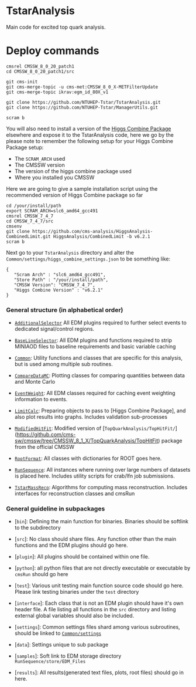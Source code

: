 # TstarAnalysis

Main code for excited top quark analysis.

# Deploy commands
```
cmsrel CMSSW_8_0_20_patch1
cd CMSSW_8_0_20_patch1/src

git cms-init
git cms-merge-topic -u cms-met:CMSSW_8_0_X-METFilterUpdate
git cms-merge-topic ikrav:egm_id_80X_v1

git clone https://github.com/NTUHEP-Tstar/TstarAnalysis.git
git clone https://github.com/NTUHEP-Tstar/ManagerUtils.git

scram b
```

You will also need to install a version of the [Higgs Combine Package](https://twiki.cern.ch/twiki/bin/viewauth/CMS/SWGuideHiggsAnalysisCombinedLimit#For_end_users_that_don_t_need_to) elsewhere and expose it to the TstarAnalysis code, here we go by the please note to remember the following setup for your Higgs Combine Package setup:

  * The `SCRAM_ARCH` used
  * The CMSSW version
  * The version of the higgs combine package used
  * Where you installed you CMSSW

Here we are going to give a sample installation script using the recommended version of Higgs Combine package so far

```
cd /your/install/path
export SCRAM_ARCH=slc6_amd64_gcc491
cmsrel CMSSW_7_4_7
cd CMSSW_7_4_7/src
cmsenv
git clone https://github.com/cms-analysis/HiggsAnalysis-CombinedLimit.git HiggsAnalysis/CombinedLimit -b v6.2.1
scram b
```
Next go to your `TstarAnalysis` directory and alter the `Common/settings/higgs_combine_settings.json` to be something like:
```
{
   "Scram Arch" : "slc6_amd64_gcc491",
   "Store Path" : "/your/install/path",
   "CMSSW Version": "CMSSW_7_4_7",
   "Higgs Combine Version" : "v6.2.1"
}
```


### General structure (in alphabetical order)

* [`AdditionalSelector`](AdditionalSelector) All EDM plugins required to further select events to dedicated signal/control regions.

* [`BaseLineSelector`](BaseLineSelector): All EDM plugins and functions required to strip MINIAOD files to baseline requirements and basic variable caching

* [`Common`](Common): Utility functions and classes that are specific for this analysis, but is used among multiple sub routines.

* [`CompareDataMC`](CompareDataMC): Plotting classes for comparing quantities between data and Monte Carlo

* [`EventWeight`](EventWeight): All EDM classes required for caching event weighting information to events.

* [`LimitCalc`](LimitCalc): Preparing objects to pass to [Higgs Combine Package], and also plot results into graphs. Includes validation sub-processes

* [`ModifiedHitFit`](ModifiedHitFit): Modified version of [`TopQuarkAnalysis/TopHitFit/`] (https://github.com/cms-sw/cmssw/tree/CMSSW_8_1_X/TopQuarkAnalysis/TopHitFit) package from the official CMSSW

* [`RootFormat`](RootFormat): All classes with dictionaries for ROOT goes here.

* [`RunSequence`](RunSequence): All instances where running over large numbers of datasets is placed here. Includes utility scripts for crab/lfn job submissions.

* [`TstarMassReco`](TstarMassReco): Algorithms for computing mass reconstruction. Includes interfaces for reconstruction classes and cmsRun


### General guideline in subpackages

* [`bin`]: Defining the main function for binaries. Binaries should be softlink to the subdirectory

* [`src`]: No class should share files. Any function other than the main functions and the EDM plugins should go here.

* [`plugin`]: All plugins should be contained within one file.

* [`python`]: all python files that are not directly executable or executable by `cmsRun` should go here

* [`test`]: Various unit testing main function source code should go here. Please link testing binaries under the `test` directory

* [`interface`]: Each class that is not an EDM plugin should have it's own header file. A file listing all functions in the `src` directory and listing external global variables should also be included.

* [`settings`]: Common settings files shard among various subroutines, should be linked to [`Common/settings`](Common/settings)

* [`data`]: Settings unique to sub package

* [`samples`]: Soft link to EDM storage directory `RunSequence/store/EDM_Files`

* [`results`]: All results(generated text files, plots, root files) should go in here.
